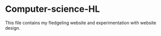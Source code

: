 # Computer-science-HL
This file contains my fledgeling website and experimentation with website design.
